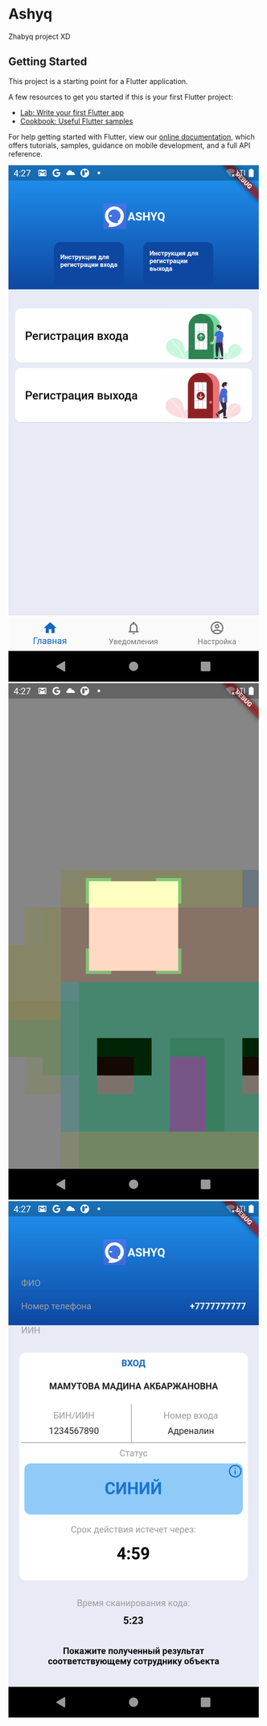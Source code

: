 # Ashyq
Zhabyq project XD

## Getting Started

This project is a starting point for a Flutter application.

A few resources to get you started if this is your first Flutter project:

- [Lab: Write your first Flutter app](https://flutter.dev/docs/get-started/codelab)
- [Cookbook: Useful Flutter samples](https://flutter.dev/docs/cookbook)

For help getting started with Flutter, view our
[online documentation](https://flutter.dev/docs), which offers tutorials,
samples, guidance on mobile development, and a full API reference.

![Image 1](https://github.com/dzhusipov/zhabyq/blob/master/1.png)
![Image 2](https://github.com/dzhusipov/zhabyq/blob/master/2.png)
![Image 3](https://github.com/dzhusipov/zhabyq/blob/master/3.png)
